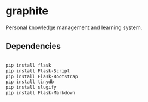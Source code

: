 graphite
========

Personal knowledge management and learning system.

## Dependencies

```bash

pip install flask
pip install Flask-Script
pip install Flask-Bootstrap
pip install tinydb
pip install slugify
pip install Flask-Markdown

```
